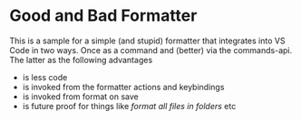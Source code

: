 # Good and Bad Formatter


This is a sample for a simple (and stupid) formatter that integrates into VS Code in two ways. Once as a command and (better) 
via the commands-api. The latter as the following advantages

* is less code
* is invoked from the formatter actions and keybindings
* is invoked from format on save
* is future proof for things like *format all files in folders* etc
